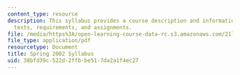 ```yaml
---
content_type: resource
description: This syllabus provides a course description and information on course
  texts, requirements, and assignments.
file: /media/https%3A/open-learning-course-data-rc.s3.amazonaws.com/21l-471-major-english-novels-reading-romantic-fiction-spring-2002/38bfd39c522d2ffbbe517da2a1f4ec27_21L471__syllabus.pdf
file_type: application/pdf
resourcetype: Document
title: Spring 2002 Syllabus
uid: 38bfd39c-522d-2ffb-be51-7da2a1f4ec27
---
```


